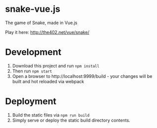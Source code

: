 # snake-vue.js
The game of Snake, made in Vue.js

Play it here: http://the402.net/vue/snake/

# Development
  1. Download this project and run  `npm install`
  2. Then run `npm start`
  3. Open a browser to http://localhost:9999/build - your changes will be built and hot reloaded via webpack



# Deployment
  1. Build the static files via  `npm run build`
  2. Simply serve or deploy the static build directory contents.
